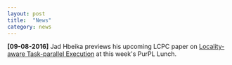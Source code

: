 ```yaml
---
layout: post
title:  "News"
category: news
---
```


**[09-08-2016]** Jad Hbeika previews his upcoming LCPC paper on [Locality-aware Task-parallel Execution](https://engineering.purdue.edu/~milind/publications.php#lcpc2016a) at this week's PurPL Lunch.